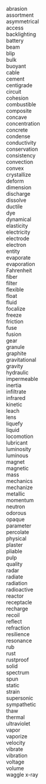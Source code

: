 abrasion  
assortment  
asymmetrical  
access  
backlighting  
battery  
beam  
blip  
bulk  
buoyant  
cable  
cement  
centigrade  
circuit  
cohesion  
combustible  
composite  
concave  
concentration  
concrete  
condense  
conductivity  
conservation  
consistency  
convection  
convex  
crystallize  
deform  
dimension  
discharge  
dissolve  
ductile  
dye  
dynamical  
elasticity  
electricity  
electrode  
electron  
entity  
evaporate  
evaporation  
Fahrenheit  
fiber  
filter  
flexible  
float  
fluid  
focalize  
freeze  
friction  
fuse  
fusion  
gear  
granule  
graphite  
gravitational  
gravity  
hydraulic  
impermeable  
inertia  
infiltrate  
infrared  
kinetic  
leach  
lens  
liquefy  
liquid  
locomotion  
lubricant  
luminosity  
luminous  
magnet  
magnetic  
mass  
mechanics  
mechanize  
metallic  
momentum  
neutron  
odorous  
opaque  
parameter  
percolate  
physical  
plaster  
pliable  
pulp  
quality  
radar  
radiate  
radiation  
radioactive  
reactor  
receptacle  
recharge  
recoil  
reflect  
refraction  
resilience  
resonance  
rub  
rust  
rustproof  
solid  
spectrum  
spun  
static  
strain  
supersonic  
sympathetic  
thaw  
thermal  
ultraviolet  
vapor  
vaporize  
velocity  
vibrate  
vibration  
voltage  
volume  
waggle 
x-ray  